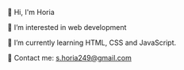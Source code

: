 👋 Hi, I'm Horia

👀 I’m interested in web development

🌱 I’m currently learning HTML, CSS and JavaScript.

📝 Contact me: s.horia249@gmail.com
